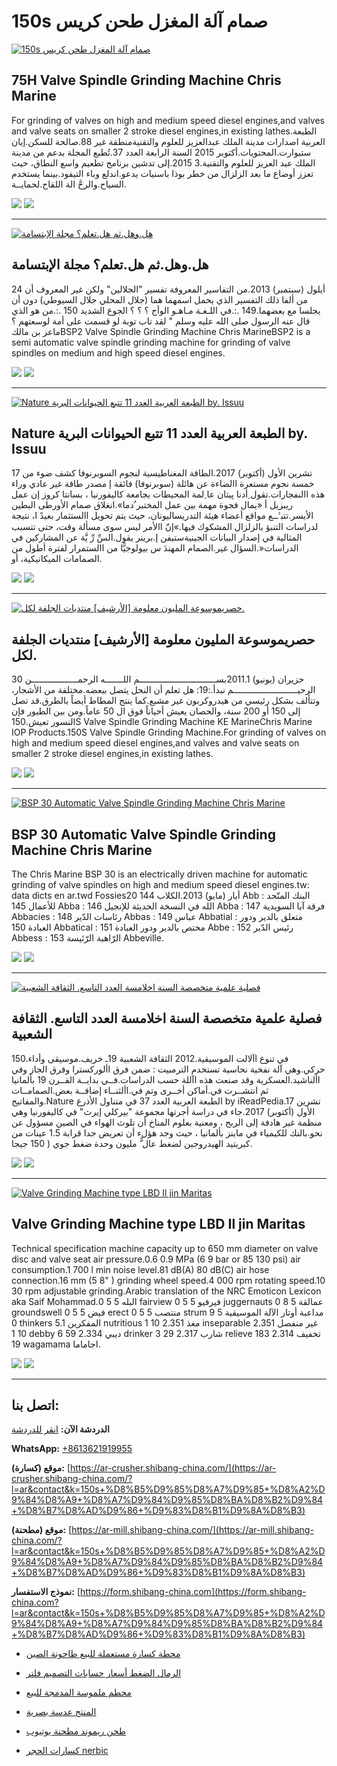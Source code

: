 # 150s صمام آلة المغزل طحن كريس

<a href="https://swt.shibang-china.com/?l=ar&img&k=150s+%D8%B5%D9%85%D8%A7%D9%85+%D8%A2%D9%84%D8%A9+%D8%A7%D9%84%D9%85%D8%BA%D8%B2%D9%84+%D8%B7%D8%AD%D9%86+%D9%83%D8%B1%D9%8A%D8%B3" target="_blank">![150s صمام آلة المغزل طحن كريس](http://static.shibang-china.com/all-800x300/260.jpg)</a>

## 75H Valve Spindle Grinding Machine Chris Marine
For grinding of valves on high and medium speed diesel engines,and valves and valve seats on smaller 2 stroke diesel engines,in existing lathes.اﻟﻄﺒﻌﺔ اﻟﻌﺮﺑﻴﺔ اصدارات مدينة الملك عبدالعزيز للعلوم والتقنيةمنطقة غير 88.صالحة للسكن.إيان ستيوارت.المحتويات.أكتوبر 2015 السنة الرابعة العدد 37.تُطبع المجلة بدعم من مدينة الملك عبد العزيز للعلوم والتقنية.3 2015.إلى تدشين برنامج تطعيم واسع النطاق، حيث تعزز أوضاع ما بعد الزلزال من خطر بوذا باسنيات يدعو.اندلع وباء التيفود.بينما يستخدم السياح.والرحَّ الة اللقاح.لحمايــة.


<a href="https://whatsapp.shibangsoft.com/WhatsApp.php" target="_blank" title="WhatsApp">![](http://static.shibang-china.com/icon/whatsapp.png)</a> <a href="https://swt.shibang-china.com/?l=ar&icon&k=150s+%D8%B5%D9%85%D8%A7%D9%85+%D8%A2%D9%84%D8%A9+%D8%A7%D9%84%D9%85%D8%BA%D8%B2%D9%84+%D8%B7%D8%AD%D9%86+%D9%83%D8%B1%D9%8A%D8%B3" target="_blank">![](http://static.shibang-china.com/icon/chat-ar.png)</a>

---

<a href="https://swt.shibang-china.com/?l=ar&img&k=150s+%D8%B5%D9%85%D8%A7%D9%85+%D8%A2%D9%84%D8%A9+%D8%A7%D9%84%D9%85%D8%BA%D8%B2%D9%84+%D8%B7%D8%AD%D9%86+%D9%83%D8%B1%D9%8A%D8%B3" target="_blank">![هل.وهل.ثم هل.تعلم؟ مجلة الإبتسامة](http://static.shibang-china.com/all-800x300/1505.jpg)</a>

## هل.وهل.ثم هل.تعلم؟ مجلة الإبتسامة
24 أيلول (سبتمبر) 2013.من التفاسير المعروفة تفسير &quot;الجلالين&quot; ولكن غير المعروف أن من ألفا ذلك التفسير الذي يحمل اسمهما هما (جلال المحلي جلال السيوطي) دون أن يجلسا مع بعضهما.149 .:.في اللـغـة مـاهـو الوأج ؟ ؟ ؟ الجوع الشديد 150 .:.من هو الذي قال عنه الرسول صلى الله عليه وسلم &quot; لقد تاب توبة لو قسمت على أمة لوسعتهم ؟ ماعز بن مالكBSP2 Valve Spindle Grinding Machine Chris MarineBSP2 is a semi automatic valve spindle grinding machine for grinding of valve spindles on medium and high speed diesel engines.


<a href="https://whatsapp.shibangsoft.com/WhatsApp.php" target="_blank" title="WhatsApp">![](http://static.shibang-china.com/icon/whatsapp.png)</a> <a href="https://swt.shibang-china.com/?l=ar&icon&k=150s+%D8%B5%D9%85%D8%A7%D9%85+%D8%A2%D9%84%D8%A9+%D8%A7%D9%84%D9%85%D8%BA%D8%B2%D9%84+%D8%B7%D8%AD%D9%86+%D9%83%D8%B1%D9%8A%D8%B3" target="_blank">![](http://static.shibang-china.com/icon/chat-ar.png)</a>

---

<a href="https://swt.shibang-china.com/?l=ar&img&k=150s+%D8%B5%D9%85%D8%A7%D9%85+%D8%A2%D9%84%D8%A9+%D8%A7%D9%84%D9%85%D8%BA%D8%B2%D9%84+%D8%B7%D8%AD%D9%86+%D9%83%D8%B1%D9%8A%D8%B3" target="_blank">![Nature الطبعة العربية العدد 11 تتبع الحيوانات البرية by. Issuu](http://static.shibang-china.com/all-800x300/249.jpg)</a>

## Nature الطبعة العربية العدد 11 تتبع الحيوانات البرية by. Issuu
17 تشرين الأول (أكتوبر) 2017.الطاقة المغناطيسية لنجوﻡ السوبرنوفا كشف ضوء من خمسة نجوم مستعرة االضاءة عن هائلة (سوبرنوفا) فائقة إ مصدر طاقة غير عادي وراء هذه االنفجارات.تقول ِأدنا پيتان عا ِلمة المحيطات بجامعة كاليفورنيا ، بسانتا كروز إن عمل ريبزيل أ «يمال فجوة مهمة بين عمل المختبر ُدما».ﺍﻧﻐﻼﻕ ﺻﻤﺎﻡ ﺍﻷﻭﺭﻃﻰ ﺍﻟﺒﻄﻴﻦ ﺍﻷﻳﺴﺮ.ﺗﺘﺒﱡــﻊ مواقع أعضاء هيئة التدريساليونان، حيث يتم تحويل االستثمار بعيدً ا، نتيجة لدراسات التنبؤ بالزلزال المشكوك فيها.»إنّ االأمر ليس سوى مسألة وقت، حتى تتسبب المثالية في إصدار البيانات الجينيةستيفن إ.برينر يقول.السِّ رِّ يَّة عن المشاركين في الدراسات«.السؤال غير.الصمام المهندَ س بيولوجيًّا من االستمرار لفترة أطول من الصمامات الميكانيكية، أو.


<a href="https://whatsapp.shibangsoft.com/WhatsApp.php" target="_blank" title="WhatsApp">![](http://static.shibang-china.com/icon/whatsapp.png)</a> <a href="https://swt.shibang-china.com/?l=ar&icon&k=150s+%D8%B5%D9%85%D8%A7%D9%85+%D8%A2%D9%84%D8%A9+%D8%A7%D9%84%D9%85%D8%BA%D8%B2%D9%84+%D8%B7%D8%AD%D9%86+%D9%83%D8%B1%D9%8A%D8%B3" target="_blank">![](http://static.shibang-china.com/icon/chat-ar.png)</a>

---

<a href="https://swt.shibang-china.com/?l=ar&img&k=150s+%D8%B5%D9%85%D8%A7%D9%85+%D8%A2%D9%84%D8%A9+%D8%A7%D9%84%D9%85%D8%BA%D8%B2%D9%84+%D8%B7%D8%AD%D9%86+%D9%83%D8%B1%D9%8A%D8%B3" target="_blank">![حصري**موسوعة المليون معلومة** [الأرشيف] منتديات الجلفة لكل.](http://static.shibang-china.com/all-800x300/445.jpg)</a>

## حصري**موسوعة المليون معلومة** [الأرشيف] منتديات الجلفة لكل.
30 حزيران (يونيو) 2011.1بســــــــــــــــــــــــــــــم اللـــــــه الرحمــــــــــــــــــن الرحيـــــــــــــــــــــــــم نبدأ.:19: هل تعلم أن النحل يتصل ببعضه.مختلفة من الأشجار، وتتألف بشكل رئيسي من هيدروكربون غير مشبع.كما ينتج المطاط أيضاً بالطرق.قد تصل إلى 150 أو 200 سنة، والحصان يعيش أحياناً فوق ال 50 عاماً.ومن بين الطيور فإن النسور تعيش.150S Valve Spindle Grinding Machine KE MarineChris Marine IOP Products.150S Valve Spindle Grinding Machine.For grinding of valves on high and medium speed diesel engines,and valves and valve seats on smaller 2 stroke diesel engines,in existing lathes.


<a href="https://whatsapp.shibangsoft.com/WhatsApp.php" target="_blank" title="WhatsApp">![](http://static.shibang-china.com/icon/whatsapp.png)</a> <a href="https://swt.shibang-china.com/?l=ar&icon&k=150s+%D8%B5%D9%85%D8%A7%D9%85+%D8%A2%D9%84%D8%A9+%D8%A7%D9%84%D9%85%D8%BA%D8%B2%D9%84+%D8%B7%D8%AD%D9%86+%D9%83%D8%B1%D9%8A%D8%B3" target="_blank">![](http://static.shibang-china.com/icon/chat-ar.png)</a>

---

<a href="https://swt.shibang-china.com/?l=ar&img&k=150s+%D8%B5%D9%85%D8%A7%D9%85+%D8%A2%D9%84%D8%A9+%D8%A7%D9%84%D9%85%D8%BA%D8%B2%D9%84+%D8%B7%D8%AD%D9%86+%D9%83%D8%B1%D9%8A%D8%B3" target="_blank">![BSP 30 Automatic Valve Spindle Grinding Machine Chris Marine](http://static.shibang-china.com/all-800x300/1486.jpg)</a>

## BSP 30 Automatic Valve Spindle Grinding Machine Chris Marine
The Chris Marine BSP 30 is an electrically driven machine for automatic grinding of valve spindles on high and medium speed diesel engines.tw: data dicts en ar.twd Fossies20 أيار (مايو) 2013.الكلاب 144 Abb : البنك المتّحد للأعمال 145 Abba : الله في النسخة الحديثة للإنجيل 146 Abba : فرقة آبا السويدية 147 Abbacies : رئاسات الدّير 148 Abbas : عباس 149 Abbatial : متعلق بالدير ودور العبادة 150 Abbatical : مختص بالدير ودور العبادة 151 Abbe : رئيس الدّير 152 Abbess : الرّاهبة الرّئيسة 153 Abbeville.


<a href="https://whatsapp.shibangsoft.com/WhatsApp.php" target="_blank" title="WhatsApp">![](http://static.shibang-china.com/icon/whatsapp.png)</a> <a href="https://swt.shibang-china.com/?l=ar&icon&k=150s+%D8%B5%D9%85%D8%A7%D9%85+%D8%A2%D9%84%D8%A9+%D8%A7%D9%84%D9%85%D8%BA%D8%B2%D9%84+%D8%B7%D8%AD%D9%86+%D9%83%D8%B1%D9%8A%D8%B3" target="_blank">![](http://static.shibang-china.com/icon/chat-ar.png)</a>

---

<a href="https://swt.shibang-china.com/?l=ar&img&k=150s+%D8%B5%D9%85%D8%A7%D9%85+%D8%A2%D9%84%D8%A9+%D8%A7%D9%84%D9%85%D8%BA%D8%B2%D9%84+%D8%B7%D8%AD%D9%86+%D9%83%D8%B1%D9%8A%D8%B3" target="_blank">![فصلية علمية متخصصة السنة اخلامسة العدد التاسع. الثقافة الشعبية](http://static.shibang-china.com/all-800x300/448.jpg)</a>

## فصلية علمية متخصصة السنة اخلامسة العدد التاسع. الثقافة الشعبية
150.في تنوع اآلالت الموسيقية.2012 الثقافة الشعبية 19ـ خريف.موسيقى وأداء حركي.وهي آلة نفخية نحاسية تستخدم الترمبيت : ضمن فرق األوركسترا وفرق الجاز وفي األناشيد.العسكرية وقد صنعت هذه اآللة حسب الدراسات.فــي بدايــة القــرن 19 بألمانيا ثم انتشــرت في.أماكن أخــرى وتم في.األثنــاء إضافــة بعض.الصمامــات والمفاتيح.Nature الطبعة العربية العدد 37 في متناول الأذرع by iReadPedia.17 تشرين الأول (أكتوبر) 2017.جاء في دراسة أجرتها مجموعة &quot;بيركلي إيرث&quot; في كاليفورنيا وهي منظمة غير هادفة إلى الربح ، ومعنية بعلوم المناخ أن تلوث الهواء في الصين مسؤول عن نحو.بالنك للكيمياء في ماينز بألمانيا ، حيث وجد هؤلء أن تعريض جدا قرابة 1.5 عينات من كبريتيد الهيدروجين لضغط عال ًّ مليون وحدة ضغط جوي ( 150 جيجا.


<a href="https://whatsapp.shibangsoft.com/WhatsApp.php" target="_blank" title="WhatsApp">![](http://static.shibang-china.com/icon/whatsapp.png)</a> <a href="https://swt.shibang-china.com/?l=ar&icon&k=150s+%D8%B5%D9%85%D8%A7%D9%85+%D8%A2%D9%84%D8%A9+%D8%A7%D9%84%D9%85%D8%BA%D8%B2%D9%84+%D8%B7%D8%AD%D9%86+%D9%83%D8%B1%D9%8A%D8%B3" target="_blank">![](http://static.shibang-china.com/icon/chat-ar.png)</a>

---

<a href="https://swt.shibang-china.com/?l=ar&img&k=150s+%D8%B5%D9%85%D8%A7%D9%85+%D8%A2%D9%84%D8%A9+%D8%A7%D9%84%D9%85%D8%BA%D8%B2%D9%84+%D8%B7%D8%AD%D9%86+%D9%83%D8%B1%D9%8A%D8%B3" target="_blank">![Valve Grinding Machine type LBD Il jin Maritas](http://static.shibang-china.com/all-800x300/198.jpg)</a>

## Valve Grinding Machine type LBD Il jin Maritas
Technical specification machine capacity up to 650 mm diameter on valve disc and valve seat air pressure.0.6 0.9 MPa (6 9 bar or 85 130 psi) air consumption.1 700 l min noise level.81 dB(A) 80 dB(C) air hose connection.16 mm (5 8&quot; ) grinding wheel speed.4 000 rpm rotating speed.10 30 rpm adjustable grinding.Arabic translation of the NRC Emoticon Lexicon aka Saif Mohammad.البله 5 5 0 fairview فيرفيو 5 5 0 juggernauts عمالقة 5 8 0 groundswell فيض 5 5 0 erect منتصب 5 5 0 strum مداعبة أوتار الآلة الموسيقية 5 9 0 thinkers المفكرين 5.1 nutritious مغذ 2.351 10 1 inseparable غير منفصل 2.351 10 1 debby ديبي 2.334 59 6 drinker شارب 2.317 29 3 relieve تخفيف 2.314 183 19 wagamama اجاماما.


<a href="https://whatsapp.shibangsoft.com/WhatsApp.php" target="_blank" title="WhatsApp">![](http://static.shibang-china.com/icon/whatsapp.png)</a> <a href="https://swt.shibang-china.com/?l=ar&icon&k=150s+%D8%B5%D9%85%D8%A7%D9%85+%D8%A2%D9%84%D8%A9+%D8%A7%D9%84%D9%85%D8%BA%D8%B2%D9%84+%D8%B7%D8%AD%D9%86+%D9%83%D8%B1%D9%8A%D8%B3" target="_blank">![](http://static.shibang-china.com/icon/chat-ar.png)</a>

---
## اتصل بنا:

**الدردشة الآن:** [انقر للدردشة](https://swt.shibang-china.com?l=ar&contact&k=150s+%D8%B5%D9%85%D8%A7%D9%85+%D8%A2%D9%84%D8%A9+%D8%A7%D9%84%D9%85%D8%BA%D8%B2%D9%84+%D8%B7%D8%AD%D9%86+%D9%83%D8%B1%D9%8A%D8%B3)

**WhatsApp:**  [+8613621919955](https://whatsapp.shibangsoft.com/WhatsApp.php)

**موقع (كسارة):** [https://ar-crusher.shibang-china.com/](https://ar-crusher.shibang-china.com/?l=ar&contact&k=150s+%D8%B5%D9%85%D8%A7%D9%85+%D8%A2%D9%84%D8%A9+%D8%A7%D9%84%D9%85%D8%BA%D8%B2%D9%84+%D8%B7%D8%AD%D9%86+%D9%83%D8%B1%D9%8A%D8%B3)

**موقع (مطحنة):** [https://ar-mill.shibang-china.com/](https://ar-mill.shibang-china.com/?l=ar&contact&k=150s+%D8%B5%D9%85%D8%A7%D9%85+%D8%A2%D9%84%D8%A9+%D8%A7%D9%84%D9%85%D8%BA%D8%B2%D9%84+%D8%B7%D8%AD%D9%86+%D9%83%D8%B1%D9%8A%D8%B3)

**نموذج الاستفسار:** [https://form.shibang-china.com](https://form.shibang-china.com?l=ar&contact&k=150s+%D8%B5%D9%85%D8%A7%D9%85+%D8%A2%D9%84%D8%A9+%D8%A7%D9%84%D9%85%D8%BA%D8%B2%D9%84+%D8%B7%D8%AD%D9%86+%D9%83%D8%B1%D9%8A%D8%B3)

* [محطة كسارة مستعملة للبيع طاحونة الصين](../28/%D9%85%D8%AD%D8%B7%D8%A9%20%D9%83%D8%B3%D8%A7%D8%B1%D8%A9%20%D9%85%D8%B3%D8%AA%D8%B9%D9%85%D9%84%D8%A9%20%D9%84%D9%84%D8%A8%D9%8A%D8%B9%20%D8%B7%D8%A7%D8%AD%D9%88%D9%86%D8%A9%20%D8%A7%D9%84%D8%B5%D9%8A%D9%86.md)

* [الرمال الضغط أسعار حسابات التصميم فلتر](../28/%D8%A7%D9%84%D8%B1%D9%85%D8%A7%D9%84%20%D8%A7%D9%84%D8%B6%D8%BA%D8%B7%20%D8%A3%D8%B3%D8%B9%D8%A7%D8%B1%20%D8%AD%D8%B3%D8%A7%D8%A8%D8%A7%D8%AA%20%D8%A7%D9%84%D8%AA%D8%B5%D9%85%D9%8A%D9%85%20%D9%81%D9%84%D8%AA%D8%B1.md)

* [محطم ملموسة المدمجة للبيع](../26/%D9%85%D8%AD%D8%B7%D9%85%20%D9%85%D9%84%D9%85%D9%88%D8%B3%D8%A9%20%D8%A7%D9%84%D9%85%D8%AF%D9%85%D8%AC%D8%A9%20%D9%84%D9%84%D8%A8%D9%8A%D8%B9.md)

* [المنتج عدسة بصرية](../27/%D8%A7%D9%84%D9%85%D9%86%D8%AA%D8%AC%20%D8%B9%D8%AF%D8%B3%D8%A9%20%D8%A8%D8%B5%D8%B1%D9%8A%D8%A9.md)

* [طحن ريموند مطحنة يوتيوب](../27/%D8%B7%D8%AD%D9%86%20%D8%B1%D9%8A%D9%85%D9%88%D9%86%D8%AF%20%D9%85%D8%B7%D8%AD%D9%86%D8%A9%20%D9%8A%D9%88%D8%AA%D9%8A%D9%88%D8%A8.md)

* [كسارات الحجر nerbic](../27/%D9%83%D8%B3%D8%A7%D8%B1%D8%A7%D8%AA%20%D8%A7%D9%84%D8%AD%D8%AC%D8%B1%20nerbic.md)